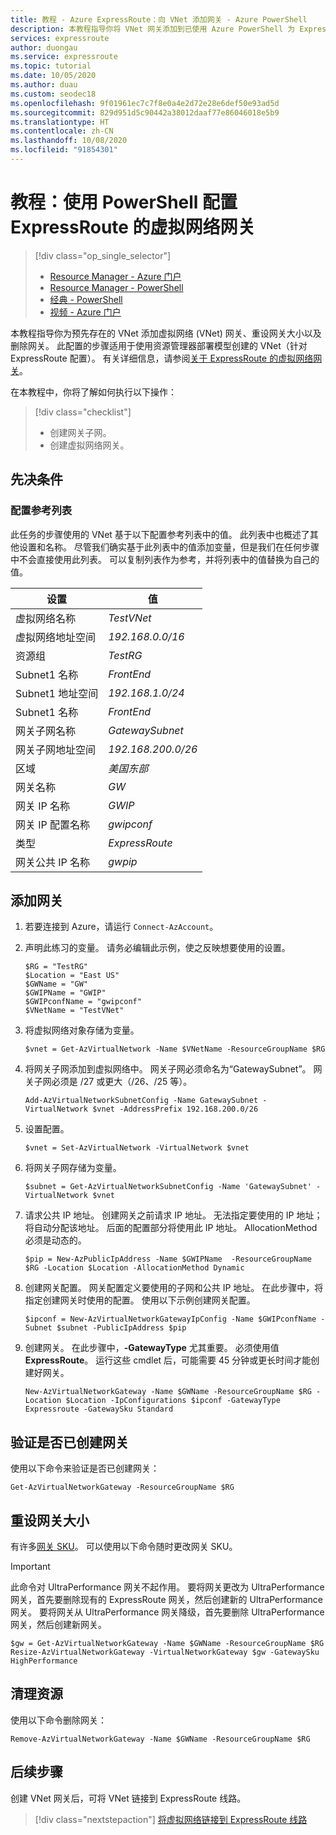 ```yaml
---
title: 教程 - Azure ExpressRoute：向 VNet 添加网关 - Azure PowerShell
description: 本教程指导你将 VNet 网关添加到已使用 Azure PowerShell 为 ExpressRoute 创建的资源管理器 VNet 中。
services: expressroute
author: duongau
ms.service: expressroute
ms.topic: tutorial
ms.date: 10/05/2020
ms.author: duau
ms.custom: seodec18
ms.openlocfilehash: 9f01961ec7c7f8e0a4e2d72e28e6def50e93ad5d
ms.sourcegitcommit: 829d951d5c90442a38012daaf77e86046018e5b9
ms.translationtype: HT
ms.contentlocale: zh-CN
ms.lasthandoff: 10/08/2020
ms.locfileid: "91854301"
---
```

# <a name="tutorial-configure-a-virtual-network-gateway-for-expressroute-using-powershell"></a>教程：使用 PowerShell 配置 ExpressRoute 的虚拟网络网关
> [!div class="op_single_selector"]
> * [Resource Manager - Azure 门户](expressroute-howto-add-gateway-portal-resource-manager.md)
> * [Resource Manager - PowerShell](expressroute-howto-add-gateway-resource-manager.md)
> * [经典 - PowerShell](expressroute-howto-add-gateway-classic.md)
> * [视频 - Azure 门户](https://azure.microsoft.com/documentation/videos/azure-expressroute-how-to-create-a-vpn-gateway-for-your-virtual-network)
> 

本教程指导你为预先存在的 VNet 添加虚拟网络 (VNet) 网关、重设网关大小以及删除网关。 此配置的步骤适用于使用资源管理器部署模型创建的 VNet（针对 ExpressRoute 配置）。 有关详细信息，请参阅[关于 ExpressRoute 的虚拟网络网关](expressroute-about-virtual-network-gateways.md)。

在本教程中，你将了解如何执行以下操作：
> [!div class="checklist"]
> - 创建网关子网。
> - 创建虚拟网络网关。

## <a name="prerequisites"></a>先决条件

### <a name="configuration-reference-list"></a>配置参考列表

此任务的步骤使用的 VNet 基于以下配置参考列表中的值。 此列表中也概述了其他设置和名称。 尽管我们确实基于此列表中的值添加变量，但是我们在任何步骤中不会直接使用此列表。 可以复制列表作为参考，并将列表中的值替换为自己的值。

| 设置                   | 值                                              |
| ---                       | ---                                                |
| 虚拟网络名称 | *TestVNet* |    
| 虚拟网络地址空间 | *192.168.0.0/16* |
| 资源组 | *TestRG* |
| Subnet1 名称 | *FrontEnd* |   
| Subnet1 地址空间 | *192.168.1.0/24* |
| Subnet1 名称 | *FrontEnd* |
| 网关子网名称 | *GatewaySubnet* |    
| 网关子网地址空间 | *192.168.200.0/26* |
| 区域 | *美国东部* |
| 网关名称 | *GW* |   
| 网关 IP 名称 | *GWIP* |
| 网关 IP 配置名称 | *gwipconf* |
| 类型 | *ExpressRoute* |
| 网关公共 IP 名称  | *gwpip* |

## <a name="add-a-gateway"></a>添加网关

1. 若要连接到 Azure，请运行 `Connect-AzAccount`。

1. 声明此练习的变量。 请务必编辑此示例，使之反映想要使用的设置。

   ```azurepowershell-interactive 
   $RG = "TestRG"
   $Location = "East US"
   $GWName = "GW"
   $GWIPName = "GWIP"
   $GWIPconfName = "gwipconf"
   $VNetName = "TestVNet"
   ```
1. 将虚拟网络对象存储为变量。

   ```azurepowershell-interactive
   $vnet = Get-AzVirtualNetwork -Name $VNetName -ResourceGroupName $RG
   ```
1. 将网关子网添加到虚拟网络中。 网关子网必须命名为“GatewaySubnet”。 网关子网必须是 /27 或更大（/26、/25 等）。

   ```azurepowershell-interactive
   Add-AzVirtualNetworkSubnetConfig -Name GatewaySubnet -VirtualNetwork $vnet -AddressPrefix 192.168.200.0/26
   ```
1. 设置配置。

   ```azurepowershell-interactive
   $vnet = Set-AzVirtualNetwork -VirtualNetwork $vnet
   ```
1. 将网关子网存储为变量。

   ```azurepowershell-interactive
   $subnet = Get-AzVirtualNetworkSubnetConfig -Name 'GatewaySubnet' -VirtualNetwork $vnet
   ```
1. 请求公共 IP 地址。 创建网关之前请求 IP 地址。 无法指定要使用的 IP 地址；将自动分配该地址。 后面的配置部分将使用此 IP 地址。 AllocationMethod 必须是动态的。

   ```azurepowershell-interactive
   $pip = New-AzPublicIpAddress -Name $GWIPName  -ResourceGroupName $RG -Location $Location -AllocationMethod Dynamic
   ```
1. 创建网关配置。 网关配置定义要使用的子网和公共 IP 地址。 在此步骤中，将指定创建网关时使用的配置。 使用以下示例创建网关配置。

   ```azurepowershell-interactive
   $ipconf = New-AzVirtualNetworkGatewayIpConfig -Name $GWIPconfName -Subnet $subnet -PublicIpAddress $pip
   ```
1. 创建网关。 在此步骤中，**-GatewayType** 尤其重要。 必须使用值 **ExpressRoute**。 运行这些 cmdlet 后，可能需要 45 分钟或更长时间才能创建好网关。

   ```azurepowershell-interactive
   New-AzVirtualNetworkGateway -Name $GWName -ResourceGroupName $RG -Location $Location -IpConfigurations $ipconf -GatewayType Expressroute -GatewaySku Standard
   ```

## <a name="verify-the-gateway-was-created"></a>验证是否已创建网关
使用以下命令来验证是否已创建网关：

```azurepowershell-interactive
Get-AzVirtualNetworkGateway -ResourceGroupName $RG
```

## <a name="resize-a-gateway"></a>重设网关大小
有许多[网关 SKU](expressroute-about-virtual-network-gateways.md)。 可以使用以下命令随时更改网关 SKU。

> [!IMPORTANT]
> 此命令对 UltraPerformance 网关不起作用。 要将网关更改为 UltraPerformance 网关，首先要删除现有的 ExpressRoute 网关，然后创建新的 UltraPerformance 网关。 要将网关从 UltraPerformance 网关降级，首先要删除 UltraPerformance 网关，然后创建新网关。
> 

```azurepowershell-interactive
$gw = Get-AzVirtualNetworkGateway -Name $GWName -ResourceGroupName $RG
Resize-AzVirtualNetworkGateway -VirtualNetworkGateway $gw -GatewaySku HighPerformance
```

## <a name="clean-up-resources"></a>清理资源
使用以下命令删除网关：

```azurepowershell-interactive
Remove-AzVirtualNetworkGateway -Name $GWName -ResourceGroupName $RG
```

## <a name="next-steps"></a>后续步骤
创建 VNet 网关后，可将 VNet 链接到 ExpressRoute 线路。 

> [!div class="nextstepaction"]
> [将虚拟网络链接到 ExpressRoute 线路](expressroute-howto-linkvnet-arm.md)
